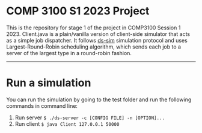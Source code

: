 # COMP 3100 S1 2023 Project

This is the repository for stage 1 of the project in COMP3100 Session 1 2023. Client.java is a plain/vanilla version of client-side simulator that acts as a simple job dispatcher. It follows [ds-sim](https://github.com/distsys-MQ/ds-sim) simulation protocol and uses Largest-Round-Robin scheduling algorithm, which sends each job to a server of the largest type in a round-robin fashion.

---

# Run a simulation

You can run the simulation by going to the test folder and run the following commands in command line:

1. Run server `$ ./ds-server -c [CONFIG FILE] -n [OPTION]...`
2. Run client `$ java Client 127.0.0.1 50000`
